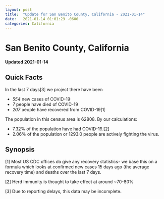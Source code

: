 ```yaml
---
layout: post
title:  "Update for San Benito County, California - 2021-01-14"
date:   2021-01-14 01:01:29 -0600
categories: California
---
```


# San Benito County, California
#### Updated 2021-01-14

## Quick Facts

In the last 7 days[3] we project there have been
- *554* new cases of COVID-19
- *7* people have died of COVID-19
- *207* people have recovered from COVID-19[1]

The population in this census area is 62808. By our calculations:
- 7.32% of the population have had COVID-19.[2]
- 2.06% of the population or 1293.0 people are actively fighting the virus.

## Synopsis




[1] Most US CDC offices do give any recovery statistics- we base this on a formula which looks at confirmed new cases
15 days ago (the average recovery time) and deaths over the last 7 days.

[2] Herd Immunity is thought to take effect at around ~70-80%

[3] Due to reporting delays, this data may be incomplete.
 
    